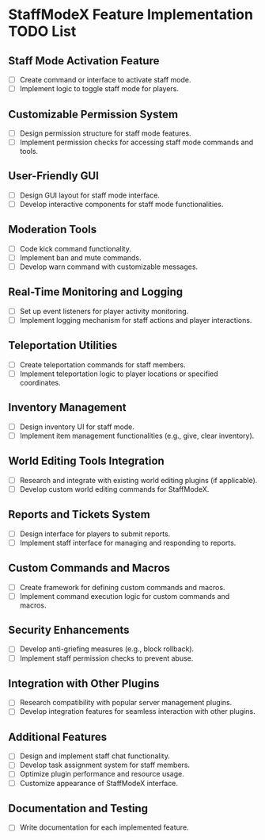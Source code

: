 # StaffModeX Feature Implementation TODO List

## Staff Mode Activation Feature
- [ ] Create command or interface to activate staff mode.
- [ ] Implement logic to toggle staff mode for players.

## Customizable Permission System
- [ ] Design permission structure for staff mode features.
- [ ] Implement permission checks for accessing staff mode commands and tools.

## User-Friendly GUI
- [ ] Design GUI layout for staff mode interface.
- [ ] Develop interactive components for staff mode functionalities.

## Moderation Tools
- [ ] Code kick command functionality.
- [ ] Implement ban and mute commands.
- [ ] Develop warn command with customizable messages.

## Real-Time Monitoring and Logging
- [ ] Set up event listeners for player activity monitoring.
- [ ] Implement logging mechanism for staff actions and player interactions.

## Teleportation Utilities
- [ ] Create teleportation commands for staff members.
- [ ] Implement teleportation logic to player locations or specified coordinates.

## Inventory Management
- [ ] Design inventory UI for staff mode.
- [ ] Implement item management functionalities (e.g., give, clear inventory).

## World Editing Tools Integration
- [ ] Research and integrate with existing world editing plugins (if applicable).
- [ ] Develop custom world editing commands for StaffModeX.

## Reports and Tickets System
- [ ] Design interface for players to submit reports.
- [ ] Implement staff interface for managing and responding to reports.

## Custom Commands and Macros
- [ ] Create framework for defining custom commands and macros.
- [ ] Implement command execution logic for custom commands and macros.

## Security Enhancements
- [ ] Develop anti-griefing measures (e.g., block rollback).
- [ ] Implement staff permission checks to prevent abuse.

## Integration with Other Plugins
- [ ] Research compatibility with popular server management plugins.
- [ ] Develop integration features for seamless interaction with other plugins.

## Additional Features
- [ ] Design and implement staff chat functionality.
- [ ] Develop task assignment system for staff members.
- [ ] Optimize plugin performance and resource usage.
- [ ] Customize appearance of StaffModeX interface.

## Documentation and Testing
- [ ] Write documentation for each implemented feature.
